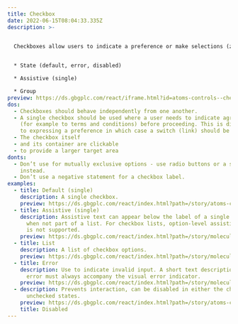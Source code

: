 ```yaml
---
title: Checkbox
date: 2022-06-15T08:04:33.335Z
description: >-
  

  Checkboxes allow users to indicate a preference or make selections (zero, one or more) from a list, with the following options:


  * State (default, error, disabled)

  * Assistive (single)

  * Group
preview: https://ds.gbgplc.com/react/iframe.html?id=atoms-controls--checkbox-elements
dos:
  - Checkboxes should behave independently from one another.
  - A single checkbox should be used where a user needs to indicate agreement
    (for example to terms and conditions) before proceeding. This is different
    to expressing a preference in which case a switch (link) should be used.
  - The checkbox itself
  - and its container are clickable
  - to provide a larger target area
donts:
  - Don’t use for mutually exclusive options - use radio buttons or a select
    instead.
  - Don’t use a negative statement for a checkbox label.
examples:
  - title: Default (single)
    description: A single checkbox.
    preview: https://ds.gbgplc.com/react/index.html?path=/story/atoms-controls--checkbox-elements&nav=0
  - title: Assistive (single)
    description: Assistive text can appear below the label of a single checkbox,
      when not part of a list. For checkbox lists, option-level assistive text
      is not supported.
    preview: https://ds.gbgplc.com/react/index.html?path=/story/molecules-forms-groups--form-group-checkbox-complex-element&nav=0
  - title: List
    description: A list of checkbox options.
    preview: https://ds.gbgplc.com/react/index.html?path=/story/molecules-forms-groups--form-group-checkbox-list-element&nav=0
  - title: Error
    description: Use to indicate invalid input. A short text description of the
      error must always accompany the visual error indicator.
    preview: https://ds.gbgplc.com/react/index.html?path=/story/molecules-forms-groups--form-group-checkbox-complex-element&knob-Error?=true&nav=0
  - description: Prevents interaction, can be disabled in either the checked or
      unchecked states.
    preview: https://ds.gbgplc.com/react/index.html?path=/story/atoms-controls--checkbox-elements&knob-Disabled?=true&nav=0
    title: Disabled
---
```

